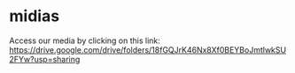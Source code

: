 # midias

Access our media by clicking on this link: https://drive.google.com/drive/folders/18fGQJrK46Nx8Xf0BEYBoJmtlwkSU2FYw?usp=sharing
